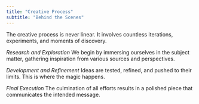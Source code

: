 ```yaml
---
title: "Creative Process"
subtitle: "Behind the Scenes"
---
```


The creative process is never linear. It involves countless iterations, experiments, and moments of discovery.

*Research and Exploration*
We begin by immersing ourselves in the subject matter, gathering inspiration from various sources and perspectives.

*Development and Refinement*
Ideas are tested, refined, and pushed to their limits. This is where the magic happens.

*Final Execution*
The culmination of all efforts results in a polished piece that communicates the intended message.